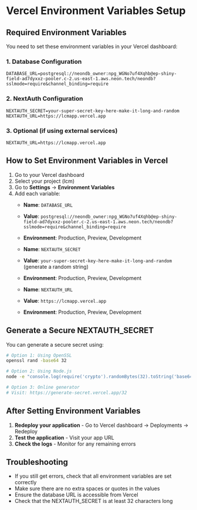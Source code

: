# Vercel Environment Variables Setup

## Required Environment Variables

You need to set these environment variables in your Vercel dashboard:

### 1. Database Configuration
```
DATABASE_URL=postgresql://neondb_owner:npg_WGNo7uf4Xqhb@ep-shiny-field-ad7dyxxz-pooler.c-2.us-east-1.aws.neon.tech/neondb?sslmode=require&channel_binding=require
```

### 2. NextAuth Configuration
```
NEXTAUTH_SECRET=your-super-secret-key-here-make-it-long-and-random
NEXTAUTH_URL=https://lcmapp.vercel.app
```

### 3. Optional (if using external services)
```
NEXTAUTH_URL=https://lcmapp.vercel.app
```

## How to Set Environment Variables in Vercel

1. Go to your Vercel dashboard
2. Select your project (lcm)
3. Go to **Settings** → **Environment Variables**
4. Add each variable:
   - **Name**: `DATABASE_URL`
   - **Value**: `postgresql://neondb_owner:npg_WGNo7uf4Xqhb@ep-shiny-field-ad7dyxxz-pooler.c-2.us-east-1.aws.neon.tech/neondb?sslmode=require&channel_binding=require`
   - **Environment**: Production, Preview, Development

   - **Name**: `NEXTAUTH_SECRET`
   - **Value**: `your-super-secret-key-here-make-it-long-and-random` (generate a random string)
   - **Environment**: Production, Preview, Development

   - **Name**: `NEXTAUTH_URL`
   - **Value**: `https://lcmapp.vercel.app`
   - **Environment**: Production, Preview, Development

## Generate a Secure NEXTAUTH_SECRET

You can generate a secure secret using:

```bash
# Option 1: Using OpenSSL
openssl rand -base64 32

# Option 2: Using Node.js
node -e "console.log(require('crypto').randomBytes(32).toString('base64'))"

# Option 3: Online generator
# Visit: https://generate-secret.vercel.app/32
```

## After Setting Environment Variables

1. **Redeploy your application** - Go to Vercel dashboard → Deployments → Redeploy
2. **Test the application** - Visit your app URL
3. **Check the logs** - Monitor for any remaining errors

## Troubleshooting

- If you still get errors, check that all environment variables are set correctly
- Make sure there are no extra spaces or quotes in the values
- Ensure the database URL is accessible from Vercel
- Check that the NEXTAUTH_SECRET is at least 32 characters long
